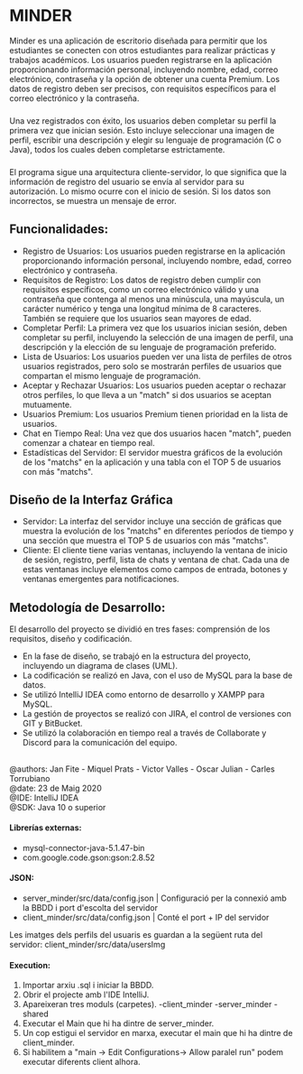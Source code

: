 # MINDER
Minder es una aplicación de escritorio diseñada para permitir que los estudiantes se conecten con otros estudiantes para realizar prácticas y trabajos académicos. Los usuarios pueden registrarse en la aplicación proporcionando información personal, incluyendo nombre, edad, correo electrónico, contraseña y la opción de obtener una cuenta Premium. Los datos de registro deben ser precisos, con requisitos específicos para el correo electrónico y la contraseña.
###
Una vez registrados con éxito, los usuarios deben completar su perfil la primera vez que inician sesión. Esto incluye seleccionar una imagen de perfil, escribir una descripción y elegir su lenguaje de programación (C o Java), todos los cuales deben completarse estrictamente.
###
El programa sigue una arquitectura cliente-servidor, lo que significa que la información de registro del usuario se envía al servidor para su autorización. Lo mismo ocurre con el inicio de sesión. Si los datos son incorrectos, se muestra un mensaje de error.
## Funcionalidades:
- Registro de Usuarios: Los usuarios pueden registrarse en la aplicación proporcionando información personal, incluyendo nombre, edad, correo electrónico y contraseña.
- Requisitos de Registro: Los datos de registro deben cumplir con requisitos específicos, como un correo electrónico válido y una contraseña que contenga al menos una minúscula, una mayúscula, un carácter numérico y tenga una longitud mínima de 8 caracteres. También se requiere que los usuarios sean mayores de edad.
- Completar Perfil: La primera vez que los usuarios inician sesión, deben completar su perfil, incluyendo la selección de una imagen de perfil, una descripción y la elección de su lenguaje de programación preferido.
- Lista de Usuarios: Los usuarios pueden ver una lista de perfiles de otros usuarios registrados, pero solo se mostrarán perfiles de usuarios que compartan el mismo lenguaje de programación.
- Aceptar y Rechazar Usuarios: Los usuarios pueden aceptar o rechazar otros perfiles, lo que lleva a un "match" si dos usuarios se aceptan mutuamente.
- Usuarios Premium: Los usuarios Premium tienen prioridad en la lista de usuarios.
- Chat en Tiempo Real: Una vez que dos usuarios hacen "match", pueden comenzar a chatear en tiempo real.
- Estadísticas del Servidor: El servidor muestra gráficos de la evolución de los "matchs" en la aplicación y una tabla con el TOP 5 de usuarios con más "matchs".
## Diseño de la Interfaz Gráfica
- Servidor: La interfaz del servidor incluye una sección de gráficas que muestra la evolución de los "matchs" en diferentes períodos de tiempo y una sección que muestra el TOP 5 de usuarios con más "matchs".
- Cliente: El cliente tiene varias ventanas, incluyendo la ventana de inicio de sesión, registro, perfil, lista de chats y ventana de chat. Cada una de estas ventanas incluye elementos como campos de entrada, botones y ventanas emergentes para notificaciones.
## Metodología de Desarrollo:
El desarrollo del proyecto se dividió en tres fases: comprensión de los requisitos, diseño y codificación.  
- En la fase de diseño, se trabajó en la estructura del proyecto, incluyendo un diagrama de clases (UML).
- La codificación se realizó en Java, con el uso de MySQL para la base de datos.
- Se utilizó IntelliJ IDEA como entorno de desarrollo y XAMPP para MySQL.
- La gestión de proyectos se realizó con JIRA, el control de versiones con GIT y BitBucket.
- Se utilizó la colaboración en tiempo real a través de Collaborate y Discord para la comunicación del equipo.

##

@authors: Jan Fite - Miquel Prats - Victor Valles - Oscar Julian - Carles Torrubiano  
@date: 23 de Maig 2020  
@IDE: IntelliJ IDEA  
@SDK: Java 10 o superior  
#### Librerías externas: 
- mysql-connector-java-5.1.47-bin
- com.google.code.gson:gson:2.8.52
#### JSON: 
 - server_minder/src/data/config.json | Configuració per la connexió amb la BBDD i port d'escolta del servidor
 - client_minder/src/data/config.json | Conté el port + IP del servidor
  
Les imatges dels perfils del usuaris es guardan a la següent ruta del servidor: client_minder/src/data/usersImg

#### Execution:
 1. Importar arxiu .sql i iniciar la BBDD.
 2. Obrir el projecte amb l'IDE IntelliJ.
 3. Apareixeran tres moduls (carpetes).
	-client_minder
	-server_minder
	-shared
4. Executar el Main que hi ha dintre de server_minder.
5. Un cop estigui el servidor en marxa, executar el main que hi ha dintre de client_minder.
6. Si habilitem a "main -> Edit Configurations-> Allow paralel run" podem executar diferents client alhora. 
